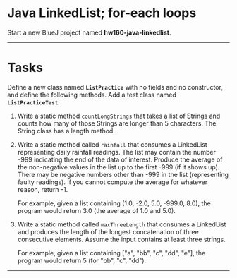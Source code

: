 # Java LinkedList; for-each loops

Start a new BlueJ project named **hw160-java-linkedlist**.


---

# Tasks

Define a new class named **`ListPractice`** with no fields and no constructor, and define the following methods. Add a test class named **`ListPracticeTest`**.

1. Write a static method `countLongStrings` that takes a list of Strings and counts how many of those Strings are longer than 5 characters. The String class has a length method.
 
2. Write a static method called `rainfall` that consumes a LinkedList<Double> representing daily rainfall readings. The list may contain the number -999 indicating the end of the data of interest. Produce the average of the non-negative values in the list up to the first -999 (if it shows up). There may be negative numbers other than -999 in the list (representing faulty readings). If you cannot compute the average for whatever reason, return -1.

    For example, given a list containing (1.0, -2.0, 5.0, -999.0, 8.0), the program would return 3.0 (the average of 1.0 and 5.0).
 
3. Write a static method called `maxThreeLength` that consumes a LinkedList<String> and produces the length of the longest concatenation of three consecutive elements. Assume the input contains at least three strings.

    For example, given a list containing ["a", "bb", "c", "dd", "e"], the program would return 5 (for "bb", "c", "dd").

 ---

 
